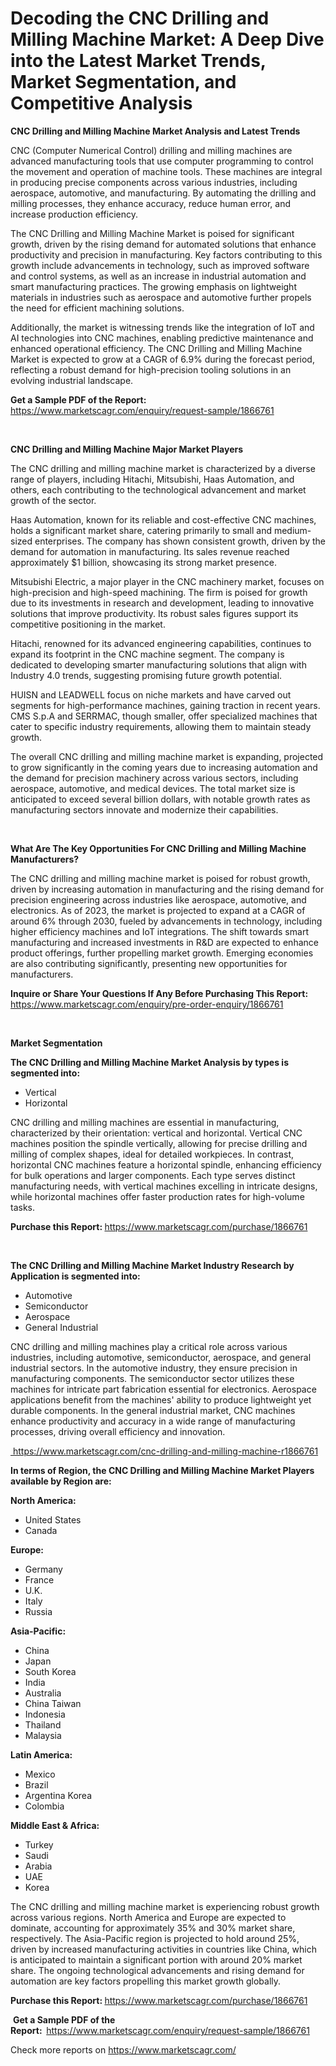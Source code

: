 <p><h1>Decoding the CNC Drilling and Milling Machine Market: A Deep Dive into the Latest Market Trends, Market Segmentation, and Competitive Analysis</h1></p><p><strong>CNC Drilling and Milling Machine Market Analysis and Latest Trends</strong></p>
<p><p>CNC (Computer Numerical Control) drilling and milling machines are advanced manufacturing tools that use computer programming to control the movement and operation of machine tools. These machines are integral in producing precise components across various industries, including aerospace, automotive, and manufacturing. By automating the drilling and milling processes, they enhance accuracy, reduce human error, and increase production efficiency.</p><p>The CNC Drilling and Milling Machine Market is poised for significant growth, driven by the rising demand for automated solutions that enhance productivity and precision in manufacturing. Key factors contributing to this growth include advancements in technology, such as improved software and control systems, as well as an increase in industrial automation and smart manufacturing practices. The growing emphasis on lightweight materials in industries such as aerospace and automotive further propels the need for efficient machining solutions.</p><p>Additionally, the market is witnessing trends like the integration of IoT and AI technologies into CNC machines, enabling predictive maintenance and enhanced operational efficiency. The CNC Drilling and Milling Machine Market is expected to grow at a CAGR of 6.9% during the forecast period, reflecting a robust demand for high-precision tooling solutions in an evolving industrial landscape.</p></p>
<p><strong>Get a Sample PDF of the Report:&nbsp;</strong> <a href="https://www.marketscagr.com/enquiry/request-sample/1866761?utm_campaign=2669&utm_medium=2&utm_source=Github&utm_content=ia&utm_term=22022025&utm_id=cnc-drilling-and-milling-machine">https://www.marketscagr.com/enquiry/request-sample/1866761</a></p>
<p>&nbsp;</p>
<p><strong>CNC Drilling and Milling Machine Major Market Players</strong></p>
<p><p>The CNC drilling and milling machine market is characterized by a diverse range of players, including Hitachi, Mitsubishi, Haas Automation, and others, each contributing to the technological advancement and market growth of the sector. </p><p>Haas Automation, known for its reliable and cost-effective CNC machines, holds a significant market share, catering primarily to small and medium-sized enterprises. The company has shown consistent growth, driven by the demand for automation in manufacturing. Its sales revenue reached approximately $1 billion, showcasing its strong market presence.</p><p>Mitsubishi Electric, a major player in the CNC machinery market, focuses on high-precision and high-speed machining. The firm is poised for growth due to its investments in research and development, leading to innovative solutions that improve productivity. Its robust sales figures support its competitive positioning in the market.</p><p>Hitachi, renowned for its advanced engineering capabilities, continues to expand its footprint in the CNC machine segment. The company is dedicated to developing smarter manufacturing solutions that align with Industry 4.0 trends, suggesting promising future growth potential. </p><p>HUISN and LEADWELL focus on niche markets and have carved out segments for high-performance machines, gaining traction in recent years. CMS S.p.A and SERRMAC, though smaller, offer specialized machines that cater to specific industry requirements, allowing them to maintain steady growth.</p><p>The overall CNC drilling and milling machine market is expanding, projected to grow significantly in the coming years due to increasing automation and the demand for precision machinery across various sectors, including aerospace, automotive, and medical devices. The total market size is anticipated to exceed several billion dollars, with notable growth rates as manufacturing sectors innovate and modernize their capabilities.</p></p>
<p>&nbsp;</p>
<p><strong>What Are The Key Opportunities For CNC Drilling and Milling Machine Manufacturers?</strong></p>
<p><p>The CNC drilling and milling machine market is poised for robust growth, driven by increasing automation in manufacturing and the rising demand for precision engineering across industries like aerospace, automotive, and electronics. As of 2023, the market is projected to expand at a CAGR of around 6% through 2030, fueled by advancements in technology, including higher efficiency machines and IoT integrations. The shift towards smart manufacturing and increased investments in R&D are expected to enhance product offerings, further propelling market growth. Emerging economies are also contributing significantly, presenting new opportunities for manufacturers.</p></p>
<p><strong>Inquire or Share Your Questions If Any Before Purchasing This Report:</strong> <a href="https://www.marketscagr.com/enquiry/pre-order-enquiry/1866761?utm_campaign=2669&utm_medium=2&utm_source=Github&utm_content=ia&utm_term=22022025&utm_id=cnc-drilling-and-milling-machine">https://www.marketscagr.com/enquiry/pre-order-enquiry/1866761</a></p>
<p>&nbsp;</p>
<p><strong>Market Segmentation</strong></p>
<p><strong>The CNC Drilling and Milling Machine Market Analysis by types is segmented into:</strong></p>
<p><ul><li>Vertical</li><li>Horizontal</li></ul></p>
<p><p>CNC drilling and milling machines are essential in manufacturing, characterized by their orientation: vertical and horizontal. Vertical CNC machines position the spindle vertically, allowing for precise drilling and milling of complex shapes, ideal for detailed workpieces. In contrast, horizontal CNC machines feature a horizontal spindle, enhancing efficiency for bulk operations and larger components. Each type serves distinct manufacturing needs, with vertical machines excelling in intricate designs, while horizontal machines offer faster production rates for high-volume tasks.</p></p>
<p><strong>Purchase this Report:&nbsp;</strong><a href="https://www.marketscagr.com/purchase/1866761?utm_campaign=2669&utm_medium=2&utm_source=Github&utm_content=ia&utm_term=22022025&utm_id=cnc-drilling-and-milling-machine">https://www.marketscagr.com/purchase/1866761</a></p>
<p>&nbsp;</p>
<p><strong>The CNC Drilling and Milling Machine Market Industry Research by Application is segmented into:</strong></p>
<p><ul><li>Automotive</li><li>Semiconductor</li><li>Aerospace</li><li>General Industrial</li></ul></p>
<p><p>CNC drilling and milling machines play a critical role across various industries, including automotive, semiconductor, aerospace, and general industrial sectors. In the automotive industry, they ensure precision in manufacturing components. The semiconductor sector utilizes these machines for intricate part fabrication essential for electronics. Aerospace applications benefit from the machines' ability to produce lightweight yet durable components. In the general industrial market, CNC machines enhance productivity and accuracy in a wide range of manufacturing processes, driving overall efficiency and innovation.</p></p>
<p><a href="https://www.marketscagr.com/cnc-drilling-and-milling-machine-r1866761?utm_campaign=2669&utm_medium=2&utm_source=Github&utm_content=ia&utm_term=22022025&utm_id=cnc-drilling-and-milling-machine">&nbsp;https://www.marketscagr.com/cnc-drilling-and-milling-machine-r1866761</a></p>
<p><strong>In terms of Region, the CNC Drilling and Milling Machine Market Players available by Region are:</strong></p>
<p>
    <p> <strong> North America: </strong>
        <ul>
            <li>United States</li>
            <li>Canada</li>
        </ul>
        </p> 
    <p> <strong> Europe: </strong>
        <ul>
            <li>Germany</li>
            <li>France</li>
            <li>U.K.</li>
            <li>Italy</li>
            <li>Russia</li>
        </ul>
        </p> 
    <p> <strong> Asia-Pacific: </strong>
        <ul>
            <li>China</li>
            <li>Japan</li>
            <li>South Korea</li>
            <li>India</li>
            <li>Australia</li>
            <li>China Taiwan</li>
            <li>Indonesia</li>
            <li>Thailand</li>
            <li>Malaysia</li>
        </ul>
        </p> 
    <p> <strong> Latin America: </strong>
        <ul>
            <li>Mexico</li>
            <li>Brazil</li>
            <li>Argentina Korea</li>
            <li>Colombia</li>
        </ul>
        </p> 
    <p> <strong> Middle East & Africa: </strong>
        <ul>
            <li>Turkey</li>
            <li>Saudi</li>
            <li>Arabia</li>
            <li>UAE</li>
            <li>Korea</li>
        </ul>
    </p>
    </p>
<p><p>The CNC drilling and milling machine market is experiencing robust growth across various regions. North America and Europe are expected to dominate, accounting for approximately 35% and 30% market share, respectively. The Asia-Pacific region is projected to hold around 25%, driven by increased manufacturing activities in countries like China, which is anticipated to maintain a significant portion with around 20% market share. The ongoing technological advancements and rising demand for automation are key factors propelling this market growth globally.</p></p>
<p><strong>Purchase this Report: </strong><a href="https://www.marketscagr.com/purchase/1866761?utm_campaign=2669&utm_medium=2&utm_source=Github&utm_content=ia&utm_term=22022025&utm_id=cnc-drilling-and-milling-machine">https://www.marketscagr.com/purchase/1866761</a></p>
<p>&nbsp;<strong>Get a Sample PDF of the Report:&nbsp;&nbsp;</strong><a href="https://www.marketscagr.com/enquiry/request-sample/1866761?utm_campaign=2669&utm_medium=2&utm_source=Github&utm_content=ia&utm_term=22022025&utm_id=cnc-drilling-and-milling-machine">https://www.marketscagr.com/enquiry/request-sample/1866761</a></p>
<p><strong></strong></p>
<p>Check more reports on <a href="https://www.marketscagr.com/?utm_campaign=2669&utm_medium=2&utm_source=Github&utm_content=ia&utm_term=22022025&utm_id=cnc-drilling-and-milling-machine">https://www.marketscagr.com/</a></p>